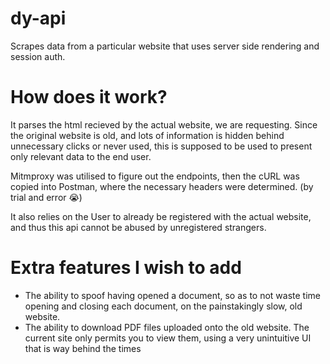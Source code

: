 # dy-api
Scrapes data from a particular website that uses server side rendering and session auth.


# How does it work?
It parses the html recieved by the actual website, we are requesting. Since the original website is old, and lots of information is hidden behind unnecessary clicks or never used, this is supposed to be used to present only relevant data to the end user.

Mitmproxy was utilised to figure out the endpoints, then the cURL was copied into Postman, where the necessary headers were determined. 
(by trial and error 😭)

It also relies on the User to already be registered with the actual website, and thus this api cannot be abused by unregistered strangers. 


# Extra features I wish to add
- The ability to spoof having opened a document, so as to not waste time opening and closing each document, on the painstakingly slow, old website.
- The ability to download PDF files uploaded onto the old website. The current site only permits you to view them, using a very unintuitive UI that is way behind the times

